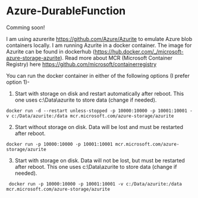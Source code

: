 # Azure-DurableFunction

Comming soon!

I am using azurerite https://github.com/Azure/Azurite to emulate Azure blob containers locally. I am running Azurite in a docker container. The image for Azurite can be found in dockerhub (https://hub.docker.com/_/microsoft-azure-storage-azurite). Read more about MCR (Microsoft Container Registry) here https://github.com/microsoft/containerregistry


You can run the docker container in either of the following options (I prefer option 1)- 

1. Start with storage on disk and restart automatically after reboot. This one uses c:\Data\azurite to store data (change if needed).

``` docker run -d --restart unless-stopped -p 10000:10000 -p 10001:10001 -v c:/Data/azurite:/data mcr.microsoft.com/azure-storage/azurite ```

2. Start without storage on disk. Data will be lost and must be restarted after reboot.

``` docker run -p 10000:10000 -p 10001:10001 mcr.microsoft.com/azure-storage/azurite ```

3. Start with storage on disk. Data will not be lost, but must be restarted after reboot. This one uses c:\Data\azurite to store data (change if needed).

```  docker run -p 10000:10000 -p 10001:10001 -v c:/Data/azurite:/data mcr.microsoft.com/azure-storage/azurite ``` 
